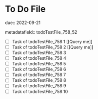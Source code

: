 # To Do File

due:: 2022-09-21

metadatafield:: todoTestFile_758_52

- [ ] Task of todoTestFile_758 1 [[Query me]]
- [ ] Task of todoTestFile_758 2 [[Query me]]
- [ ] Task of todoTestFile_758 3
- [ ] Task of todoTestFile_758 4
- [ ] Task of todoTestFile_758 5
- [ ] Task of todoTestFile_758 6
- [ ] Task of todoTestFile_758 7
- [ ] Task of todoTestFile_758 8
- [ ] Task of todoTestFile_758 9
- [ ] Task of todoTestFile_758 10